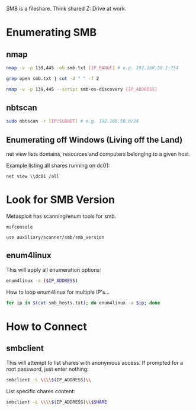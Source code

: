 SMB is a fileshare. Think shared Z: Drive at work.

# Enumerating SMB
## nmap
```bash
nmap -v -p 139,445 -oG smb.txt [IP_RANGE] # e.g. 192.168.50.1-254
```
```bash
grep open smb.txt | cut -d " " -f 2
```
```bash
nmap -v -p 139,445 --script smb-os-discovery [IP_ADDRESS]
```
## nbtscan
```bash
sudo nbtscan -r [IP/SUBNET] # e.g. 192.168.50.0/24
```
## Enumerating off Windows (Living off the Land)
net view lists domains, resources and computers belonging to a given host. 

Example listing all shares running on dc01:
```batch
net view \\dc01 /all
```
# Look for SMB Version
Metasploit has scanning/enum tools for smb.
```
msfconsole
```
```
use auxiliary/scanner/smb/smb_version
```
## enum4linux
This will apply all enumeration options:
```bash
enum4linux -a ($IP_ADDRESS)
```
How to loop enum4linux for multiple IP's...
```bash
for ip in $(cat smb_hosts.txt); do enum4linux -a $ip; done
```
# How to Connect
## smbclient
This will attempt to list shares with anonymous access. If prompted for a root password, just enter nothing:
```bash
smbclient -L \\\\$(IP_ADDRESS)\\
```
List specific chares content:
```bash
smbclient -L \\\\$(IP_ADDRESS)\\$SHARE
```
